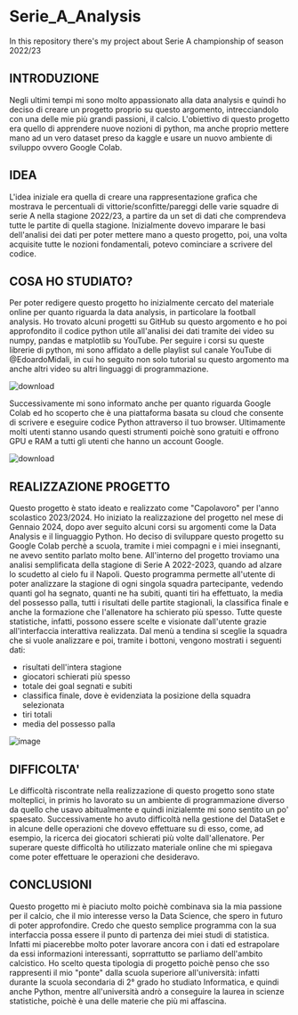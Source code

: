 # Serie_A_Analysis
In this repository there's my project about Serie A championship of season 2022/23

INTRODUZIONE
-
Negli ultimi tempi mi sono molto appassionato alla data analysis e quindi ho deciso di creare un progetto proprio su questo argomento, intrecciandolo con una delle mie più grandi passioni, il calcio. L'obiettivo di questo progetto era quello di apprendere nuove nozioni di python, ma anche proprio mettere mano ad un vero dataset preso da kaggle e usare un nuovo ambiente di sviluppo ovvero Google Colab.

IDEA
-
L'idea iniziale era quella di creare una rappresentazione grafica che mostrava le percentuali di vittorie/sconfitte/pareggi delle varie squadre di serie A nella stagione 2022/23, a partire da un set di dati che comprendeva tutte le partite di quella stagione. Inizialmente dovevo imparare le basi dell'analisi dei dati per poter mettere mano a questo progetto, poi, una volta acquisite tutte le nozioni fondamentali, potevo cominciare a scrivere del codice.

COSA HO STUDIATO?
-
Per poter redigere questo progetto ho inizialmente cercato del materiale online per quanto riguarda la data analysis, in particolare la football analysis. Ho trovato alcuni progetti su GitHub su questo argomento e ho poi approfondito il codice python utile all'analisi dei dati tramite dei video su numpy, pandas e matplotlib su YouTube. Per seguire i corsi su queste librerie di python, mi sono affidato a delle playlist sul canale YouTube di @EdoardoMidali, in cui ho seguito non solo tutorial su questo argomento ma anche altri video su altri linguaggi di programmazione.

![download](https://github.com/GiamTeo/Serie_A_Analysis/assets/116298717/56935658-545e-4f95-8373-10c8c4d736f6)

Successivamente mi sono informato anche per quanto riguarda Google Colab ed ho scoperto che è una piattaforma basata su cloud che consente di scrivere e eseguire codice Python attraverso il tuo browser. Ultimamente molti utenti stanno usando questi strumenti poichè sono gratuiti e offrono GPU e RAM a tutti gli utenti che hanno un account Google. 

![download](https://github.com/GiamTeo/Serie_A_Analysis/assets/116298717/b000e7b0-611d-44cc-b01f-7ea1589cffd3)

REALIZZAZIONE PROGETTO 
-
Questo progetto è stato ideato e realizzato come "Capolavoro" per l'anno scolastico 2023/2024. Ho iniziato la realizzazione del progetto nel mese di Gennaio 2024, dopo aver seguito alcuni corsi su argomenti come la Data Analysis e il linguaggio Python. Ho deciso di sviluppare questo progetto su Google Colab perchè a scuola, tramite i miei compagni e i miei insegnanti, ne avevo sentito parlato molto bene. All'interno del progetto troviamo una analisi semplificata della stagione di Serie A 2022-2023, quando ad alzare lo scudetto al cielo fu il Napoli. Questo programma permette all'utente di poter analizzare la stagione di ogni singola squadra partecipante, vedendo quanti gol ha segnato, quanti ne ha subiti, quanti tiri ha effettuato, la media del possesso palla, tutti i risultati delle partite stagionali, la classifica finale e anche la formazione che l'allenatore ha schierato più spesso. Tutte queste statistiche, infatti, possono essere scelte e visionate dall'utente grazie all'interfaccia interattiva realizzata. Dal menù a tendina si sceglie la squadra che si vuole analizzare e poi, tramite i bottoni, vengono mostrati i seguenti dati:
- risultati dell'intera stagione
- giocatori schierati più spesso
- totale dei goal segnati e subiti
- classifica finale, dove è evidenziata la posizione della squadra selezionata
- tiri totali
- media del possesso palla

![image](https://github.com/GiamTeo/Serie_A_Analysis/assets/116298717/530676a1-e0ee-4ec2-8620-d89b8dd267b5)

DIFFICOLTA'
-
Le difficoltà riscontrate nella realizzazione di questo progetto sono state molteplici, in primis ho lavorato su un ambiente di programmazione diverso da quello che usavo abitualmente e quindi inizialemte mi sono sentito un po' spaesato. Successivamente ho avuto difficoltà nella gestione del DataSet e in alcune delle operazioni che dovevo effettuare su di esso, come, ad esempio, la ricerca dei giocatori schierati più volte dall'allenatore. Per superare queste difficoltà ho utilizzato materiale online che mi spiegava come poter effettuare le operazioni che desideravo. 

CONCLUSIONI
-
Questo progetto mi è piaciuto molto poichè combinava sia la mia passione per il calcio, che il mio interesse verso la Data Science, che spero in futuro di poter approfondire. Credo che questo semplice programma con la sua interfaccia possa essere il punto di partenza dei miei studi di statistica. Infatti mi piacerebbe molto poter lavorare ancora con i dati ed estrapolare da essi informazioni interessanti, soprrattutto se parliamo dell'ambito calcistico. Ho scelto questa tipologia di progetto poichè penso che sso rappresenti il mio "ponte" dalla scuola superiore all'università: infatti durante la scuola secondaria di 2° grado ho studiato Informatica, e quindi anche Python, mentre all'università andrò a conseguire la laurea in scienze statistiche, poichè è una delle materie che più mi affascina. 



